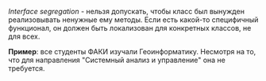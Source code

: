 *Interface segregation* - нельзя допускать, чтобы класс был вынужден реализовывать ненужные ему методы. 
Если есть какой-то специфичный функционал, он должен быть локализован для конкретных классов, не для всех.

**Пример**: все студенты ФАКИ изучали Геоинформатику. Несмотря на то, что для направления "Системный анализ и управление" она не требуется.
